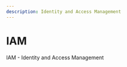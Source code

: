 ```yaml
---
description: Identity and Access Management
---
```


# IAM

IAM - Identity and Access Management 



